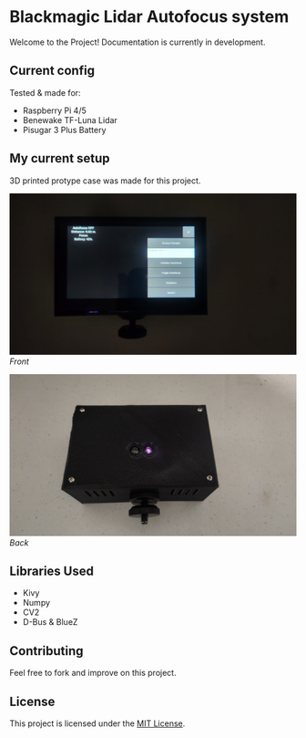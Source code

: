 # Blackmagic Lidar Autofocus system

Welcome to the Project! Documentation is currently in development.

## Current config

Tested & made for:
- Raspberry Pi 4/5
- Benewake TF-Luna Lidar
- Pisugar 3 Plus Battery

## My current setup

3D printed protype case was made for this project.

![Screenshot 1](imgs/20240110_213159.jpg)
*Front*

![Screenshot 2](imgs/20240110_213243.jpg)
*Back*

## Libraries Used

- Kivy
- Numpy
- CV2
- D-Bus & BlueZ

## Contributing

Feel free to fork and improve on this project.

## License

This project is licensed under the [MIT License](LICENSE.md).
